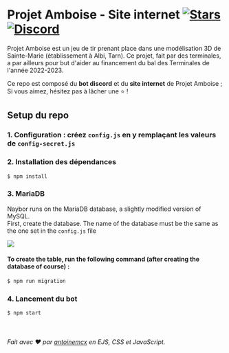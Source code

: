# Projet Amboise - Site internet [![Stars](https://img.shields.io/github/stars/antoinemcx/projet-amboise)](https://github.com/antoinemcx/projet-amboise) [![Discord](https://img.shields.io/badge/-Discord-7389D8?logo=discord&logoColor=ffffff&labelColor=6A7EC2)](https://discord.gg/JhRhU2cKVQ)

Projet Amboise est un jeu de tir prenant place dans une modélisation 3D de Sainte-Marie (établissement à Albi, Tarn).
Ce projet, fait par des terminales, a par ailleurs pour but d'aider au financement du bal des Terminales de l'année 2022-2023.
   
Ce repo est composé du **bot discord** et du **site internet** de Projet Amboise ; Si vous aimez, hésitez pas à lâcher une ⭐ !

## Setup du repo

### 1. Configuration : créez `config.js` en y remplaçant les valeurs de `config-secret.js`

### 2. Installation des dépendances

```sh
$ npm install
```

### 3. MariaDB

Naybor runs on the MariaDB database, a slightly modified version of MySQL.<br>
First, create the database. The name of the database must be the same as the one set in the `config.js` file  

![](https://i.imgur.com/ALeKvsf.png)

#### To create the table, run the following command (after creating the database of course) :

```sh
$ npm run migration
```

### 4. Lancement du bot

```sh
$ npm start
```
‎
   
###### Fait avec ❤️ par [antoinemcx](https://github.com/antoinemcx) en EJS, CSS et JavaScript.